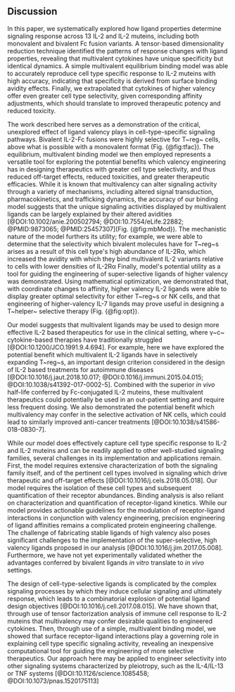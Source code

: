 ## Discussion

<!-- what we found -->

In this paper, we systematically explored how ligand properties determine signaling response across 13 IL-2 and IL-2 muteins, including both monovalent and bivalent Fc fusion variants. A tensor-based dimensionality reduction technique identified the patterns of response changes with ligand properties, revealing that multivalent cytokines have unique specificity but identical dynamics. A simple multivalent equilibrium binding model was able to accurately reproduce cell type specific response to IL-2 muteins with high accuracy, indicating that specificity is derived from surface binding avidity effects. Finally, we extrapolated that cytokines of higher valency offer even greater cell type selectivity, given corresponding affinity adjustments, which should translate to improved therapeutic potency and reduced toxicity.

The work described here serves as a demonstration of the critical, unexplored effect of ligand valency plays in cell-type-specific signaling pathways. Bivalent IL-2-Fc fusions were highly selective for T~reg~ cells, above what is possible with a monovalent format (Fig. {@fig:tfac}). The equilibrium, multivalent binding model we then employed represents a versatile tool for exploring the potential benefits which valency engineering has in designing therapeutics with greater cell type selectivity, and thus reduced off-target effects, reduced toxicities, and greater therapeutic efficacies. While it is known that multivalency can alter signaling activity through a variety of mechanisms, including altered signal transduction, pharmacokinetics, and trafficking dynamics, the accuracy of our binding model suggests that the unique signaling activities displayed by multivalent ligands can be largely explained by their altered avidities [@DOI:10.1002/anie.200502794; @DOI:10.7554/eLife.22882; @PMID:9873065; @PMID:25457307](Fig. {@fig:mbMod}). The mechanistic nature of the model furthers its utility; for example, we were able to determine that the selectivity which bivalent molecules have for T~reg~s arises as a result of this cell type's high abundance of IL-2Rα, which increased the avidity with which they bind multivalent IL-2 variants relative to cells with lower densities of IL-2Rα Finally, model's potential utility as a tool for guiding the engineering of super-selective ligands of higher valency was demonstrated. Using mathematical optimization, we demonstrated that, with coordinate changes to affinity, higher valency IL-2 ligands were able to display greater optimal selectivity for either T~reg~s or NK cells, and that engineering of higher-valency IL-7 ligands may prove useful in designing a T~helper~ selective therapy (Fig. {@fig:opt}).

<!-- Applications and problems (in intro) (expression problems, not necessarily translated in vivo, need to know relative abundances)-->

Our model suggests that multivalent ligands may be used to design more effective IL-2 based therapeutics for use in the clinical setting, where γ~c~ cytokine-based therapies have traditionally struggled [@DOI:10.1200/JCO.1991.9.4.694]. For example, here we have explored the potential benefit which multivalent IL-2 ligands have in selectively expanding T~reg~s, an important design criterion considered in the design of IL-2 based treatments for autoimmune diseases [@DOI:10.1016/j.jaut.2018.10.017; @DOI:0.1016/j.immuni.2015.04.015; @DOI:10.1038/s41392-017-0002-5]. Combined with the superior _in vivo_ half-life conferred by Fc-conjugated IL-2 muteins, these multivalent therapeutics could potentially be used in an out-patient setting and require less frequent dosing. We also demonstrated the potential benefit which multivalency may confer in the selective activation of NK cells, which could lead to similarly improved anti-cancer treatments [@DOI:10.1038/s41586-018-0830-7].

While our model does effectively capture cell type specific response to IL-2 and IL-2 muteins and can be readily applied to other well-studied signaling families, several challenges in its implementation and applications remain. First, the model requires extensive characterization of both the signaling family itself, and of the pertinent cell types involved in signaling which drive therapeutic and off-target effects [@DOI:10.1016/j.cels.2018.05.018]. Our model requires the isolation of these cell types and subsequent quantification of their receptor abundances. Binding analysis is also reliant on characterization and quantification of receptor-ligand kinetics. While our model provides actionable guidelines for the modulation of receptor-ligand interactions in conjunction with valency engineering, precision engineering of ligand affinities remains a complicated protein engineering challenge. The challenge of fabricating stable ligands of high valency also poses significant challenges to the implementation of the super-selective, high valency ligands proposed in our analysis [@DOI:10.1016/j.jim.2017.05.008]. Furthermore, we have not yet experimentally validated whether the advantages conferred by bivalent ligands _in vitro_ translate to _in vivo_ settings.

The design of cell-type-selective ligands is complicated by the complex signaling processes by which they induce cellular signaling and ultimately response, which leads to a combinatorial explosion of potential ligand design objectives [@DOI:10.1016/j.cell.2017.08.015]. We have shown that, through use of tensor factorization analysis of immune cell response to IL-2 muteins that multivalency may confer desirable qualities to engineered cytokines. Then, through use of a simple, multivalent binding model, we showed that surface receptor-ligand interactions play a governing role in explaining cell type specific signaling activity, revealing an inexpensive computational tool for guiding the engineering of more selective therapeutics. Our approach here may be applied to engineer selectivity into other signaling systems characterized by pleiotropy, such as the IL-4/IL-13 or TNF systems [@DOI:10.1126/science.1085458; @DOI:10.1073/pnas.1520175113]

